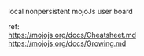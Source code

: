 local nonpersistent mojoJs user board

ref:<br />
https://mojojs.org/docs/Cheatsheet.md<br />
https://mojojs.org/docs/Growing.md
